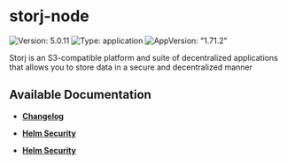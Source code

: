 # storj-node

![Version: 5.0.11](https://img.shields.io/badge/Version-5.0.11-informational?style=flat-square) ![Type: application](https://img.shields.io/badge/Type-application-informational?style=flat-square) ![AppVersion: "1.71.2"](https://img.shields.io/badge/AppVersion-"1.71.2"-informational?style=flat-square)

Storj is an S3-compatible platform and suite of decentralized applications that allows you to store data in a secure and decentralized manner

## Available Documentation

- [**Changelog**](CHANGELOG)

- [**Helm Security**](container-security)

- [**Helm Security**](helm-security)

